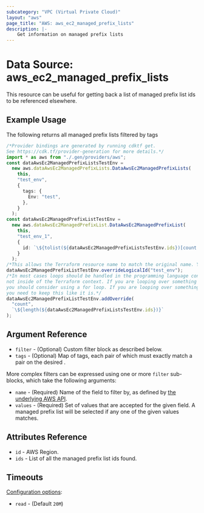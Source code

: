 ```yaml
---
subcategory: "VPC (Virtual Private Cloud)"
layout: "aws"
page_title: "AWS: aws_ec2_managed_prefix_lists"
description: |-
    Get information on managed prefix lists
---
```


# Data Source: aws\_ec2\_managed\_prefix\_lists

This resource can be useful for getting back a list of managed prefix list ids to be referenced elsewhere.

## Example Usage

The following returns all managed prefix lists filtered by tags

```typescript
/*Provider bindings are generated by running cdktf get.
See https://cdk.tf/provider-generation for more details.*/
import * as aws from "./.gen/providers/aws";
const dataAwsEc2ManagedPrefixListsTestEnv =
  new aws.dataAwsEc2ManagedPrefixLists.DataAwsEc2ManagedPrefixLists(
    this,
    "test_env",
    {
      tags: {
        Env: "test",
      },
    }
  );
const dataAwsEc2ManagedPrefixListTestEnv =
  new aws.dataAwsEc2ManagedPrefixList.DataAwsEc2ManagedPrefixList(
    this,
    "test_env_1",
    {
      id: `\${tolist(${dataAwsEc2ManagedPrefixListsTestEnv.ids})[count.index]}`,
    }
  );
/*This allows the Terraform resource name to match the original name. You can remove the call if you don't need them to match.*/
dataAwsEc2ManagedPrefixListTestEnv.overrideLogicalId("test_env");
/*In most cases loops should be handled in the programming language context and 
not inside of the Terraform context. If you are looping over something external, e.g. a variable or a file input
you should consider using a for loop. If you are looping over something only known to Terraform, e.g. a result of a data source
you need to keep this like it is.*/
dataAwsEc2ManagedPrefixListTestEnv.addOverride(
  "count",
  `\${length(${dataAwsEc2ManagedPrefixListsTestEnv.ids})}`
);

```

## Argument Reference

* `filter` - (Optional) Custom filter block as described below.
* `tags` - (Optional) Map of tags, each pair of which must exactly match
  a pair on the desired .

More complex filters can be expressed using one or more `filter` sub-blocks,
which take the following arguments:

* `name` - (Required) Name of the field to filter by, as defined by
  [the underlying AWS API](https://docs.aws.amazon.com/AWSEC2/latest/APIReference/API_DescribeManagedPrefixLists.html).
* `values` - (Required) Set of values that are accepted for the given field.
  A managed prefix list will be selected if any one of the given values matches.

## Attributes Reference

* `id` - AWS Region.
* `ids` - List of all the managed prefix list ids found.

## Timeouts

[Configuration options](https://developer.hashicorp.com/terraform/language/resources/syntax#operation-timeouts):

* `read` - (Default `20M`)
